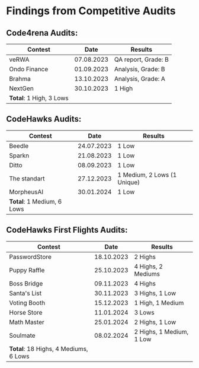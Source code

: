 
# Findings from Competitive Audits

## Code4rena Audits:
|Contest	    |Date	      |Results            |
|-------------|-----------|-------------------|
|veRWA        |07.08.2023 |QA report, Grade: B|
|Ondo Finance |01.09.2023 |Analysis, Grade: B |
|Brahma       |13.10.2023 |Analysis, Grade: A |
|NextGen      |30.10.2023 |1 High             |
|**Total**: 1 High, 3 Lows                    |

## CodeHawks Audits:
|Contest	    |Date	      |Results                     |
|-------------|-----------|----------------------------|
|Beedle       |24.07.2023 | 1 Low                      |
|Sparkn       |21.08.2023 | 1 Low                      |
|Ditto        |08.09.2023 | 1 Low                      |
|The standart |27.12.2023 | 1 Medium, 2 Lows (1 Unique)|
|MorpheusAI   |30.01.2024 | 1 Low                      |
|**Total**: 1 Medium, 6 Lows                           |

## CodeHawks First Flights Audits:
|Contest	     |Date       |Results                    |               
|--------------|-----------|---------------------------|
|PasswordStore |18.10.2023 | 2 Highs                   |
|Puppy Raffle  |25.10.2023 | 4 Highs, 2 Mediums        |
|Boss Bridge   |09.11.2023 | 4 Highs                   |
|Santa's List  |30.11.2023 | 3 Highs, 1 Low            |
|Voting Booth  |15.12.2023 | 1 High, 1 Medium          |
|Horse Store   |11.01.2024 | 3 Lows                    |
|Math Master   |25.01.2024 | 2 Highs, 1 Low            |
|Soulmate      |08.02.2024 | 2 Highs, 1 Medium, 1 Low  |
|**Total**: 18 Highs, 4 Mediums, 6 Lows                |
